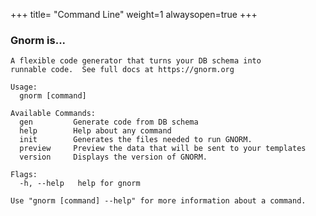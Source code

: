 +++
title= "Command Line"
weight=1
alwaysopen=true
+++

### Gnorm is...

<!-- {{{gocog
package main
import (
    "fmt"
    "os"
    "gnorm.org/gnorm/cli"
)
func main() {
    fmt.Println("```")
    os.Stderr = os.Stdout
    x := cli.Run()
    fmt.Println("```")
    os.Exit(x)
}
gocog}}} -->
```
A flexible code generator that turns your DB schema into
runnable code.  See full docs at https://gnorm.org

Usage:
  gnorm [command]

Available Commands:
  gen         Generate code from DB schema
  help        Help about any command
  init        Generates the files needed to run GNORM.
  preview     Preview the data that will be sent to your templates
  version     Displays the version of GNORM.

Flags:
  -h, --help   help for gnorm

Use "gnorm [command] --help" for more information about a command.
```
<!-- {{{end}}} -->